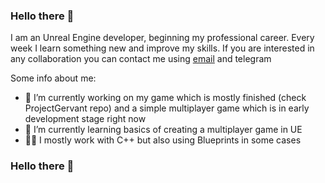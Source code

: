 ### Hello there 👋

I am an Unreal Engine developer, beginning my professional career. Every week I learn something new and improve my skills. 
If you are interested in any collaboration you can contact me using <a href="mailto:g.i.tedeev@gmail.com " target="_blank">email</a> and telegram

Some info about me:
- 🔭 I’m currently working on my game which is mostly finished (check ProjectGervant repo) and a simple multiplayer game which is in early development stage right now
- 🌱 I’m currently learning basics of creating a multiplayer game in UE
- 👨‍💻 I mostly work with C++ but also using Blueprints in some cases

### Hello there 👋
<!--
**3sSTheProgrammer/3sSTheProgrammer** is a ✨ _special_ ✨ repository because its `README.md` (this file) appears on your GitHub profile.

Here are some ideas to get you started:

- 🔭 I’m currently working on ...
- 🌱 I’m currently learning ...
- 👯 I’m looking to collaborate on ...
- 🤔 I’m looking for help with ...
- 💬 Ask me about ...
- 📫 How to reach me: ...
- 😄 Pronouns: ...
- ⚡ Fun fact: ...
-->
